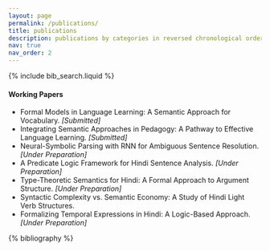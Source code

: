 ```yaml
---
layout: page
permalink: /publications/
title: publications
description: publications by categories in reversed chronological order.
nav: true
nav_order: 2
---
```



<!-- _pages/publications.md -->

<!-- Bibsearch Feature -->

{% include bib_search.liquid %}


<!-- Working Papers Section -->
#### Working Papers

<ul>
  <li>Formal Models in Language Learning: A Semantic Approach for Vocabulary. <i>[Submitted]</i></li>
  <li>Integrating Semantic Approaches in Pedagogy: A Pathway to Effective Language Learning. <i>[Submitted]</i></li>
  <li>Neural-Symbolic Parsing with RNN for Ambiguous Sentence Resolution. <i>[Under Preparation]</i></li>
  <li>A Predicate Logic Framework for Hindi Sentence Analysis. <i>[Under Preparation]</i></li>
  <li>Type-Theoretic Semantics for Hindi: A Formal Approach to Argument Structure. <i>[Under Preparation]</i></li>
  <li>Syntactic Complexity vs. Semantic Economy: A Study of Hindi Light Verb Structures.</li>
  <li>Formalizing Temporal Expressions in Hindi: A Logic-Based Approach. <i>[Under Preparation]</i></li>
</ul>

<div class="publications">

{% bibliography %}

</div>


